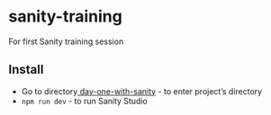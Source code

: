 # sanity-training

For first Sanity training session

## Install

- Go to directory[ day-one-with-sanity](day-one-with-sanity) - to enter project’s directory
- `npm run dev` - to run Sanity Studio

